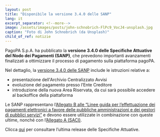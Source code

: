 ```yaml
---
layout: post
title: "Disponibile la versione 3.4.0 delle SANP"
lang: it
excerpt_separator: <!--more-->
image: /assets/images/posts/john-schnobrich-FlPc9_VocJ4-unsplash.jpg
caption: "Foto di John Schnobrich (da Unsplash)"
child_of_ref: notizie
---
```


PagoPA S.p.A. ha pubblicato la **versione 3.4.0 delle Specifiche Attuative del Nodo dei Pagamenti (SANP)**, che prevedono importanti avanzamenti finalizzati a ottimizzare il processo di pagamento sulla piattaforma pagoPA.

<!--more-->

Nel dettaglio, la [versione 3.4.0 delle SANP](https://docs.pagopa.it/sanp/specifiche-attuative-del-nodo-dei-pagamenti-spc/premessa) include le istruzioni relative a:

- presentazione dell'Archivio Centralizzato Avvisi
- evoluzione del pagamento presso l’Ente Creditore
- introduzione della nuova Area Riservata, da cui sarà possibile accedere al backoffice della piattaforma

Le SANP rappresentano l’[Allegato B alle “Linee guida per l’effettuazione dei pagamenti elettronici a favore delle pubbliche amministrazioni e dei gestori di pubblici servizi”](https://www.gazzettaufficiale.it/eli/id/2018/07/03/18A04494/sg) e devono essere utilizzate in combinazione con queste ultime, nonché con l’[Allegato A (SACI)](https://docs.pagopa.it/saci/specifiche-attuative-dei-codici-identificativi-di-versamento-riversamento-e-rendicontazione/premessa).

Clicca [qui](https://docs.pagopa.it/sanp/specifiche-attuative-del-nodo-dei-pagamenti-spc/premessa) per consultare l’ultima release delle Specifiche Attuative.


